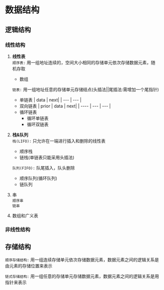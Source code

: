 # 数据结构
## 逻辑结构
### 线性结构
1. **线性表**   
   `顺序表:` 用一组地址连续的，空间大小相同的存储单元依次存储数据元素，随机存取
   * 数组
   
   `链表:` 用一组地址任意的存储单元存储结点(头插法||尾插法:需增加一个尾指针)
   * 单链表
      | data | next|
      | ---  | --- |
   * 双向链表
      | prior | data | next|
      | ----   | ---  | --- |
   * 循环链表
      * 循环单链表
      * 循环双链表
         
2. **栈&队列**   
   `栈(LIFO):` 只允许在一端进行插入和删除的线性表
   * 顺序栈
   * 链栈(单链表只能采用头插法)

   `队列(FIFO):` 队尾插入，队头删除
   * 顺序队列(循环队列)
   * 链队列
       
3. 串  
   `顺序串`  
   `链串`

4. 数组和广义表

### 非线性结构


## 存储结构
`顺序存储结构:` 用一组连续存储单元依次存储数据元素，数据元素之间的逻辑关系是由元素的存储位置来表示

`链式存储结构:` 用一组任意的存储单元存储数据元素，数据元素之间的逻辑关系是用指针来表示
